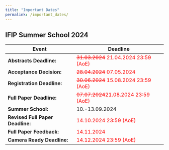 ```yaml
---
title: "Important Dates"
permalink: /important_dates/
---
```


## IFIP Summer School 2024

| Event | Deadline |
| -- | -- |
| **Abstracts Deadline:** | <span style="color: red">~~31.03.2024~~ 21.04.2024 23:59 (AoE)</span> |
| **Acceptance Decision:** | <span style="color: red">~~28.04.2024~~ 07.05.2024</span> |
| **Registration Deadline:** | <span style="color: red">~~30.06.2024~~ 15.08.2024 23:59 (AoE)</span> |
| **Full Paper Deadline:** | <span style="color: red">~~07.07.2024~~21.08.2024 23:59 (AoE)</span> |
| **Summer School:** | 10.-13.09.2024 |
| **Revised Full Paper Deadline:** | <span style="color: red">14.10.2024 23:59 (AoE)</span> |
| **Full Paper Feedback:** | <span style="color: red">14.11.2024 </span> |
| **Camera Ready Deadline:** | <span style="color: red">14.12.2024 23:59 (AoE)</span> |

